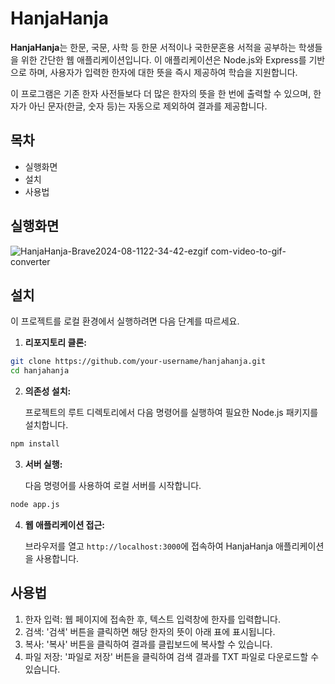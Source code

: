 # HanjaHanja

**HanjaHanja**는 한문, 국문, 사학 등 한문 서적이나 국한문혼용 서적을 공부하는 학생들을 위한 간단한 웹 애플리케이션입니다. 이 애플리케이션은 Node.js와 Express를 기반으로 하며, 사용자가 입력한 한자에 대한 뜻을 즉시 제공하여 학습을 지원합니다.

이 프로그램은 기존 한자 사전들보다 더 많은 한자의 뜻을 한 번에 출력할 수 있으며, 한자가 아닌 문자(한글, 숫자 등)는 자동으로 제외하여 결과를 제공합니다.

## 목차
- 실행화면
- 설치
- 사용법

## 실행화면
![HanjaHanja-Brave2024-08-1122-34-42-ezgif com-video-to-gif-converter](https://github.com/user-attachments/assets/512d3b1d-024c-45e6-9363-8a8b09acec07)

## 설치

이 프로젝트를 로컬 환경에서 실행하려면 다음 단계를 따르세요.

1. **리포지토리 클론:**

``` bash
git clone https://github.com/your-username/hanjahanja.git  
cd hanjahanja
```
  
2. **의존성 설치:**

   프로젝트의 루트 디렉토리에서 다음 명령어를 실행하여 필요한 Node.js 패키지를 설치합니다.
``` bash
npm install
```

3. **서버 실행:**

   다음 명령어를 사용하여 로컬 서버를 시작합니다.
```bash
node app.js
```

4. **웹 애플리케이션 접근:**

   브라우저를 열고 `http://localhost:3000`에 접속하여 HanjaHanja 애플리케이션을 사용합니다.

## 사용법

1. 한자 입력: 웹 페이지에 접속한 후, 텍스트 입력창에 한자를 입력합니다.
2. 검색: '검색' 버튼을 클릭하면 해당 한자의 뜻이 아래 표에 표시됩니다.
3. 복사: '복사' 버튼을 클릭하여 결과를 클립보드에 복사할 수 있습니다.
4. 파일 저장: '파일로 저장' 버튼을 클릭하여 검색 결과를 TXT 파일로 다운로드할 수 있습니다.
